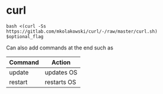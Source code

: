 # curl

```
bash <(curl -Ss https://gitlab.com/mkolakowski/curl/-/raw/master/curl.sh) $optional_flag
```
Can also add commands at the end such as


| Command | Action |
| ------ | ------ |
| update | updates OS |
| restart | restarts OS |
